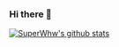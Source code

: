 ### Hi there 👋

<!--
**SuperWhw/SuperWhw** is a ✨ _special_ ✨ repository because its `README.md` (this file) appears on your GitHub profile.

Here are some ideas to get you started:

- 🔭 I’m currently working on ...
- 🌱 I’m currently learning ...
- 👯 I’m looking to collaborate on ...
- 🤔 I’m looking for help with ...
- 💬 Ask me about ...
- 📫 How to reach me: ...
- 😄 Pronouns: ...
- ⚡ Fun fact: ...
-->

<!--[![trophy](https://github-profile-trophy.vercel.app/?username=SuperWhw&title=Stars,Followers)](https://github.com/SuperWhw/github-profile-trophy)-->
[![SuperWhw's github stats](https://github-readme-stats.vercel.app/api?username=SuperWhw&show_icons=true)](https://github.com/SuperWhw/)
<!--[![deno-websocket](https://github-readme-stats.vercel.app/api/top-langs/?username=SuperWhw&layout=compact)](https://github.com/SuperWhw/)-->
